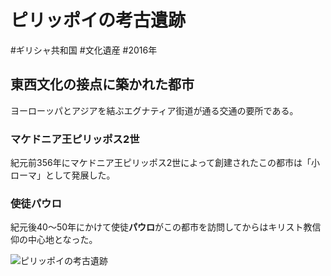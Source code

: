 # ピリッポイの考古遺跡
#ギリシャ共和国 #文化遺産 #2016年
## 東西文化の接点に築かれた都市
ヨーローッパとアジアを結ぶエグナティア街道が通る交通の要所である。
### マケドニア王ピリッポス2世
紀元前356年にマケドニア王ピリッポス2世によって創建されたこの都市は「小ローマ」として発展した。
### 使徒パウロ
紀元後40〜50年にかけて使徒**パウロ**がこの都市を訪問してからはキリスト教信仰の中心地となった。

![ピリッポイの考古遺跡](https://upload.wikimedia.org/wikipedia/commons/e/ed/1729_early_christian_cathedral_with_temple_ruins_in_foreground.jpg)